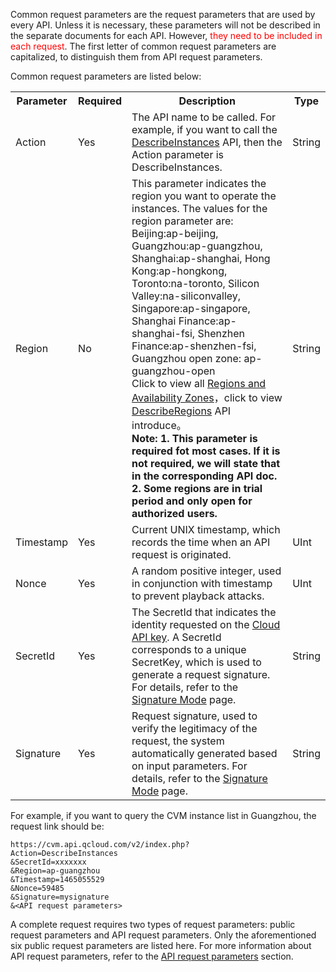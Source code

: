 Common request parameters are the request parameters that are used by every API. Unless it is necessary, these parameters will not be described in the separate documents for each API. However, <font style="color:red">they need to be included in each request</font>. The first letter of common request parameters are capitalized, to distinguish them from API request parameters.

Common request parameters are listed below:

<table class="t">
<tbody><tr>
<th><b> Parameter </b>
</th><th width="50"><b>Required</b>
</th><th><b> Description </b>
</th><th><b> Type </b>
</th></tr>
<tr>
<td> Action
</td><td> Yes
</td> <td> The API name to be called. For example, if you want to call the <a href="/doc/api/229/831" title="DescribeInstances">DescribeInstances</a> API, then the Action parameter is DescribeInstances.
</td><td> String
</td></tr>
<tr>
<td> Region
</td><td> No
</td><td> This parameter indicates the region you want to operate the instances. The values for the region parameter are: <br>Beijing:ap-beijing, Guangzhou:ap-guangzhou, Shanghai:ap-shanghai, Hong Kong:ap-hongkong, Toronto:na-toronto, Silicon Valley:na-siliconvalley, Singapore:ap-singapore, Shanghai Finance:ap-shanghai-fsi, Shenzhen Finance:ap-shenzhen-fsi, Guangzhou open zone: ap-guangzhou-open<br>Click to view all <a href="/doc/product/213/6091" title="Regions and Availability Zones">Regions and Availability Zones</a>，click to view <a href="/doc/api/213/9456" title="DescribeRegions">DescribeRegions</a> API introduce。<br><B> Note: 1. This parameter is required fot most cases. If it is not required, we will state that in the corresponding API doc. <br>2. Some regions are in trial period and only open for authorized users. </B>
</td><td> String
</td></tr>
<tr>
<td> Timestamp
</td><td> Yes
</td><td> Current UNIX timestamp, which records the time when an API request is originated.
</td><td> UInt
</td></tr>
<tr>
<td> Nonce
</td><td> Yes
</td><td> A random positive integer, used in conjunction with timestamp to prevent playback attacks.
</td><td> UInt
</td></tr>
<tr>
<td> SecretId
</td><td> Yes
</td><td> The SecretId that indicates the identity requested on the <a href="https://console.cloud.tencent.com/capi">Cloud API key</a>. A SecretId corresponds to a unique SecretKey, which is used to generate a request signature. For details, refer to the <a href="/doc/api/372/4214" title="签名方法">Signature Mode</a> page.
</td><td> String
</td></tr>
<tr>
<td> Signature
</td><td> Yes
</td><td> Request signature, used to verify the legitimacy of the request, the system automatically generated based on input parameters. For details, refer to the <a href="/doc/api/372/4214" title="签名方法">Signature Mode</a> page.
</td><td> String
</td></tr></tbody></table>

For example, if you want to query the CVM instance list in Guangzhou, the request link should be:

```
https://cvm.api.qcloud.com/v2/index.php?
Action=DescribeInstances
&SecretId=xxxxxxx
&Region=ap-guangzhou
&Timestamp=1465055529
&Nonce=59485
&Signature=mysignature
&<API request parameters>
```

A complete request requires two types of request parameters: public request parameters and API request parameters. Only the aforementioned six public request parameters are listed here. For more information about API request parameters, refer to the <a href="https://cloud.tencent.com/document/product/377/8938" title="接口请求参数">API request parameters</a> section.

